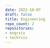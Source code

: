 ```yaml
---
date: 2022-10-07
draft: false
title: Engineering
repo_count: 2
repositories:
- engrxiv
- techrxiv
---
```



